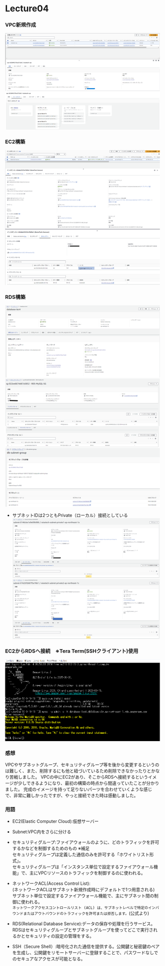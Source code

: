 # Lecture04
### VPC新規作成
![VPC](image/lecture04/img-1.png)
![VPCリソースマップ](image/lecture04/img-2.png)

### EC2構築
![EC2](image/lecture04/img-3.png)
![EC2セキュリティグループ](image/lecture04/img-4.png)


### RDS構築
![RDS](image/lecture04/img-5.png)
![RDSセキュリティグループ](image/lecture04/img-6.png)
![RDSサブネットグループ](image/lecture04/img-7.png)
- サブネットIDは2つともPrivate（ローカル）接続としている
![RDSサブネットID1](image/lecture04/img-8.png)
![RDSサブネットID2](image/lecture04/img-9.png)

### EC2からRDSへ接続　※Tera Term(SSHクライアント)使用
![teraterm](image/lecture04/img-10.png)

### 感想
VPCやサブネットグループ、セキュリティグループ等を後から変更するというのは難しく、また、削除するにも他と紐づいているため削除できなかったりとかなり苦戦しました。
VPCの中にEC2があり、そこからRDSへ接続するというイメージが少しできるようになり、最初の構築の時点から間違っていたことが分かりました。
完成のイメージを持って足りないパーツを合わせていくような感じで、非常に難しかったですが、やっと接続できた時は感動しました。

### 用語
- EC2(Elastic Computer Cloud):仮想サーバー
- Subnet:VPC内をさらに分ける
- セキュリティグループ:ファイアウォールのように、どのトラフィックを許可するかなどを制御するためのもの
※補足  
セキュリティグループは定義した通信のみを許可する「ホワイトリスト形式」。　　  
セキュリティグループは「インスタンス単位で設定するファイアウォール機能」で、主にVPCリソースのトラフィックを制御するのに使われる。  

- ネットワークACL(Access Control List):  
(ネットワークACLはサブネット新規作成時にデフォルトで1つ用意される)  
サブネット単位で設定するファイアウォール機能で、主にサブネット間の制御に使われる。  
`ネットワークアクセスコントロールリスト (ACL) は、サブネットレベルで特定のインバウンドまたはアウトバウンドのトラフィックを許可または拒否します。`(公式より)

- RDS(Relational Database Service):データの保存や処理を行うサービス。  
RDSはセキュリティグループとサブネットグループを使ってどこで実行されるかとセキュリティの設定の管理をする。
- SSH（Secure Shell）:暗号化された通信を提供する。公開鍵と秘密鍵のペアを生成し、公開鍵をリモートサーバーに登録することで、パスワードなしでのセキュアなアクセスが可能となる。
